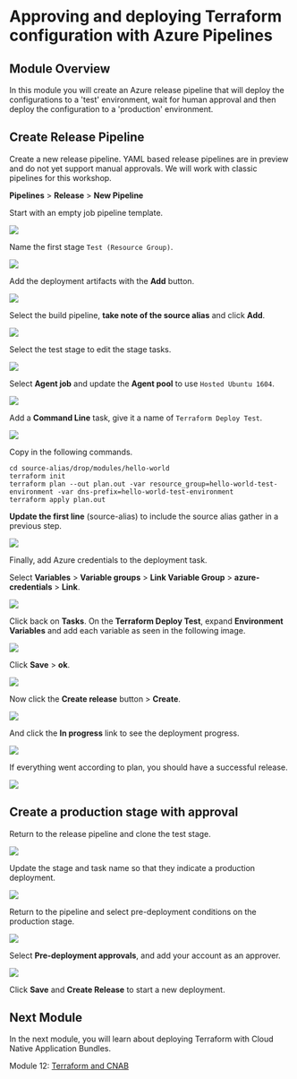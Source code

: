 # Approving and deploying Terraform configuration with Azure Pipelines

## Module Overview

In this module you will create an Azure release pipeline that will deploy the configurations to a 'test' environment, wait for human approval and then deploy the configuration to a 'production' environment.

## Create Release Pipeline

Create a new release pipeline. YAML based release pipelines are in preview and do not yet support manual approvals. We will work with classic pipelines for this workshop.

**Pipelines** > **Release** > **New Pipeline**

Start with an empty job pipeline template.

![](../images/empty-job.jpg)

Name the first stage `Test (Resource Group)`.

![](../images/stage-one.jpg)

Add the deployment artifacts with the **Add** button.

![](../images/add-artifacts.jpg)

Select the build pipeline, **take note of the source alias** and click **Add**.

![](../images/deployment-artifacts.jpg)


Select the test stage to edit the stage tasks.

![](../images/stage-tasks.jpg)

Select **Agent job** and update the **Agent pool** to use `Hosted Ubuntu 1604`.

![](../images/build-agent.jpg)

Add a **Command Line** task, give it a name of `Terraform Deploy Test`.

![](../images/command-line.jpg)

Copy in the following commands.

```
cd source-alias/drop/modules/hello-world
terraform init
terraform plan --out plan.out -var resource_group=hello-world-test-environment -var dns-prefix=hello-world-test-environment
terraform apply plan.out
```

**Update the first line** (source-alias) to include the source alias gather in a previous step.

![](../images/updated-path.jpg)

Finally, add Azure credentials to the deployment task.

Select **Variables** > **Variable groups** > **Link Variable Group** > **azure-credentials** > **Link**.

![](../images/link-variables.jpg)

Click back on **Tasks**. On the **Terraform Deploy Test**, expand **Environment Variables** and add each variable as seen in the following image.

![](../images/task-variables.jpg)

Click **Save** > **ok**.

![](../images/save.jpg)

Now click the **Create release** button > **Create**.

![](../images/new-release.jpg)

And click the **In progress** link to see the deployment progress.

![](../images/release.jpg)

If everything went according to plan, you should have a successful release.

![](../images/release-good.jpg)


## Create a production stage with approval

Return to the release pipeline and clone the test stage.

![](../images/clone.jpg)

Update the stage and task name so that they indicate a production deployment.

![](../images/production.jpg)

Return to the pipeline and select pre-deployment conditions on the production stage.

![](../images/conditions.jpg)

Select **Pre-deployment approvals**, and add your account as an approver.

![](../images/approval.jpg)

Click **Save** and **Create Release** to start a new deployment.

## Next Module

In the next module, you will learn about deploying Terraform with Cloud Native Application Bundles.

Module 12: [Terraform and CNAB](../11-terraform-cnab)